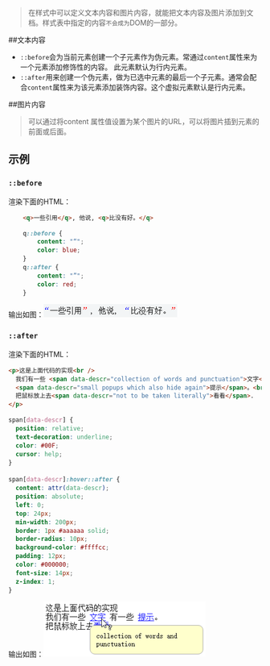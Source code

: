 > 在样式中可以定义文本内容和图片内容，就能把文本内容及图片添加到文档。样式表中指定的内容`不会成为`DOM的一部分。

##文本内容
- `::before`会为当前元素创建一个子元素作为伪元素。常通过`content`属性来为一个元素添加修饰性的内容。 此元素默认为行内元素。
- `::after`用来创建一个伪元素，做为已选中元素的最后一个子元素。通常会配合`content`属性来为该元素添加装饰内容。这个虚拟元素默认是行内元素。

##图片内容
> 可以通过将content 属性值设置为某个图片的URL，可以将图片插到元素的前面或后面。

## 示例
### `::before`
渲染下面的HTML：
``` html
    <q>一些引用</q>, 他说, <q>比没有好。</q>
```
``` css
    q::before { 
        content: "“";
        color: blue;
    }
    q::after { 
        content: "”";
        color: red;
    }
```
输出如图：![::before](/resource/image/2017-10-19_205834.png)
### `::after`
渲染下面的HTML：
``` html
<p>这是上面代码的实现<br />
  我们有一些 <span data-descr="collection of words and punctuation">文字</span> 有一些
  <span data-descr="small popups which also hide again">提示</span>。<br />
  把鼠标放上去<span data-descr="not to be taken literally">看看</span>.
</p>
```
``` css
span[data-descr] {
  position: relative;
  text-decoration: underline;
  color: #00F;
  cursor: help;
}

span[data-descr]:hover::after {
  content: attr(data-descr);
  position: absolute;
  left: 0;
  top: 24px;
  min-width: 200px;
  border: 1px #aaaaaa solid;
  border-radius: 10px;
  background-color: #ffffcc;
  padding: 12px;
  color: #000000;
  font-size: 14px;
  z-index: 1;
}
```
输出如图：![::before](/resource/image/2017-10-19_211146.png)
